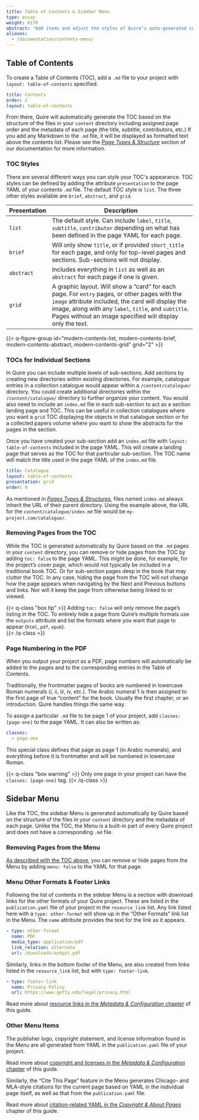 ```yaml
---
title: Table of Contents & Sidebar Menu
type: essay
weight: 6170
abstract: "Add items and adjust the styles of Quire’s auto-generated contents lists"
aliases:
  - /documentation/contents-menu/
---
```


## Table of Contents

To create a Table of Contents (TOC), add a `.md` file to your project with `layout: table-of-contents` specified.

```yaml
title: Contents
order: 2
layout: table-of-contents
```

From there, Quire will automatically generate the TOC based on the structure of the files in your `content` directory including assigned page order and the metadata of each page (the title, subtitle, contributors, etc.) If you add any Markdown to the `.md` file, it will be displayed as formatted text above the contents list. Please see the [*Page Types & Structure*](/docs-v1/pages/) section of our documentation for more information.

### TOC Styles

There are several different ways you can style your TOC's appearance. TOC styles can be defined by adding the attribute `presentation` to the page YAML of your contents `.md` file. The default TOC style is `list`. The three other styles available are `brief`, `abstract`, and `grid`.

| Presentation | Description |
| --- | --- |
| `list` | The default style. Can include `label`, `title`, `subtitle`, `contributor` depending on what has been defined in the page YAML for each page. |
| `brief` | Will only show `title`, or if provided `short_title` for each page, and only for top-level pages and sections. Sub-sections will not display. |
| `abstract` | Includes everything in `list` as well as an `abstract` for each page if one is given. |
| `grid` | A graphic layout. Will show a “card” for each page. For `entry` pages, or other pages with the `image` attribute included, the card will display the image, along with any `label`, `title`, and `subtitle`. Pages without an image specified will display only the text. |

{{< q-figure-group id="modern-contents-list, modern-contents-brief, modern-contents-abstract, modern-contents-grid" grid="2" >}}

### TOCs for Individual Sections

In Quire you can include multiple levels of sub-sections. Add sections by creating new directories within existing directories. For example, catalogue entries in a collection catalogue would appear within a `/content/catalogue/` directory. You could create additional directories within the `/content/catalogue/` directory to further organize your content. You would also need to include an  `index.md` file in each sub-section to act as a section landing page and TOC. This can be useful in collection catalogues where you want a `grid` TOC displaying the objects in that catalogue section or for a collected papers volume where you want to show the abstracts for the pages in the section.

Once you have created your sub-section add an `index.md` file with `layout: table-of-contents` included in the page YAML. This will create a landing page that serves as the TOC for that particular sub-section.  The TOC name will match the title used in the page YAML of the `index.md` file.

```YAML
title: Catalogue
layout: table-of-contents
presentation: grid
order: 9
```

As mentioned in [*Pages Types & Structures*](/docs-v1/pages/), files named `index.md` always inherit the URL of their parent directory. Using the example above, the URL for the `content/catalogue/index.md` file would be `my-project.com/catalogue/`.

### Removing Pages from the TOC

While the TOC is generated automatically by Quire based on the `.md` pages in your `content` directory, you can remove or hide pages from the TOC by adding `toc: false` to the page YAML. This might be done, for example, for the project’s cover page, which would not typically be included in a traditional book TOC. Or for sub-section pages deep in the book that may clutter the TOC. In any case, hiding the page from the TOC will not change how the page appears when navigating by the Next and Previous buttons and links. Nor will it keep the page from otherwise being linked to or viewed.

{{< q-class "box tip" >}}
Adding `toc: false` will only remove the page’s listing in the TOC. To entirely hide a page from Quire’s multiple formats use the `outputs` attribute and list the formats where you want that page to appear (`html`, `pdf`, `epub`).  
{{< /q-class >}}

### Page Numbering in the PDF

When you output your project as a PDF, page numbers will automatically be added to the pages and to the corresponding entries in the Table of Contents.

Traditionally, the frontmatter pages of books are numbered in lowercase Roman numerals (i, ii, iii, iv, etc.). The Arabic numeral 1 is then assigned to the first page of true “content” for the book. Usually the first chapter, or an introduction. Quire handles things the same way.

To assign a particular `.md` file to be page 1 of your project, add `classes: [page-one]` to the page YAML. It can also be written as:

```yaml
classes:
  - page-one
```

This special class defines that page as page 1 (in Arabic numerals), and everything before it is frontmatter and will be numbered in lowercase Roman. 

{{< q-class "box warning" >}}
Only one page in your project can have the `classes: [page-one]` tag.
{{< /q-class >}}

## Sidebar Menu

Like the TOC, the sidebar Menu is generated automatically by Quire based on the structure of the files in your `content` directory and the metadata of each page. Unlike the TOC, the Menu is a built-in part of every Quire project and does not have a corresponding `.md` file.

### Removing Pages from the Menu

[As described with the TOC above](#removing-pages-from-the-toc), you can remove or hide pages from the Menu by adding `menu: false` to the YAML for that page.

### Menu Other Formats & Footer Links

Following the list of contents in the sidebar Menu is a section with download links for the other formats of your Quire project. These are listed in the `publication.yaml` file of your project in the `resource_link` list. Any link listed here with a `type: other-format` will show up in the “Other Formats” link list in the Menu. The `name` attribute provides the text for the link as it appears.

```yaml
- type: other-format
  name: PDF
  media_type: application/pdf
  link_relation: alternate
  url: /downloads/output.pdf
```

Similarly, links in the bottom footer of the Menu, are also created from links listed in the `resource_link` list, but with `type: footer-link`.

```yaml
- type: footer-link
  name: Privacy Policy
  url: https://www.getty.edu/legal/privacy.html
```

Read more about [resource links in the *Metadata & Configuration* chapter](/docs-v1/metadata-configuration/#formats-resources--links) of this guide.

### Other Menu Items

The publisher logo, copyright statement, and license information found in the Menu are all generated from YAML in the `publication.yaml` file of your project.

Read more about [copyright and licenses in the *Metadata & Configuration* chapter](/docs-v1/metadata-configuration/#copyright--license) of this guide.

Similarly, the “Cite This Page” feature in the Menu generates Chicago- and MLA-style citations for the current page based on YAML in the individual page itself, as well as that from the `publication.yaml` file.

Read more about [citation-related YAML in the *Copyright & About Pages*](/docs-v1/copyright-about-pages/) chapter of this guide.
